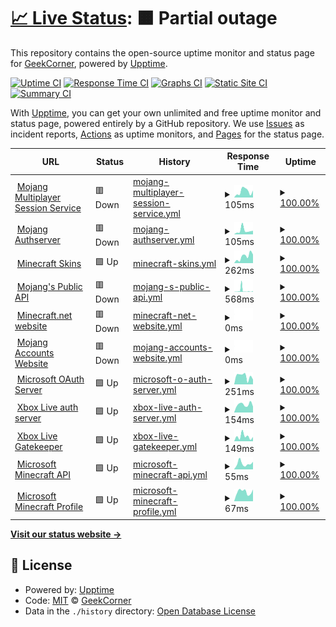 # [📈 Live Status](https://GeekCornerGH.github.io/helios-status-page): <!--live status--> **🟧 Partial outage**

This repository contains the open-source uptime monitor and status page for [GeekCorner](https://ytgeek.gq), powered by [Upptime](https://github.com/upptime/upptime).

[![Uptime CI](https://github.com/GeekCornerGH/helios-status-page/workflows/Uptime%20CI/badge.svg)](https://github.com/GeekCornerGH/helios-status-page/actions?query=workflow%3A%22Uptime+CI%22)
[![Response Time CI](https://github.com/GeekCornerGH/helios-status-page/workflows/Response%20Time%20CI/badge.svg)](https://github.com/GeekCornerGH/helios-status-page/actions?query=workflow%3A%22Response+Time+CI%22)
[![Graphs CI](https://github.com/GeekCornerGH/helios-status-page/workflows/Graphs%20CI/badge.svg)](https://github.com/GeekCornerGH/helios-status-page/actions?query=workflow%3A%22Graphs+CI%22)
[![Static Site CI](https://github.com/GeekCornerGH/helios-status-page/workflows/Static%20Site%20CI/badge.svg)](https://github.com/GeekCornerGH/helios-status-page/actions?query=workflow%3A%22Static+Site+CI%22)
[![Summary CI](https://github.com/GeekCornerGH/helios-status-page/workflows/Summary%20CI/badge.svg)](https://github.com/GeekCornerGH/helios-status-page/actions?query=workflow%3A%22Summary+CI%22)

With [Upptime](https://upptime.js.org), you can get your own unlimited and free uptime monitor and status page, powered entirely by a GitHub repository. We use [Issues](https://github.com/GeekCornerGH/helios-status-page/issues) as incident reports, [Actions](https://github.com/GeekCornerGH/helios-status-page/actions) as uptime monitors, and [Pages](https://GeekCornerGH.github.io/helios-status-page) for the status page.

<!--start: status pages-->
<!-- This summary is generated by Upptime (https://github.com/upptime/upptime) -->
<!-- Do not edit this manually, your changes will be overwritten -->
<!-- prettier-ignore -->
| URL | Status | History | Response Time | Uptime |
| --- | ------ | ------- | ------------- | ------ |
| <img alt="" src="https://icons.duckduckgo.com/ip3/session.minecraft.net.ico" height="13"> [Mojang Multiplayer Session Service](http://session.minecraft.net) | 🟥 Down | [mojang-multiplayer-session-service.yml](https://github.com/Codixer/WolfpackStatusPage/commits/HEAD/history/mojang-multiplayer-session-service.yml) | <details><summary><img alt="Response time graph" src="./graphs/mojang-multiplayer-session-service/response-time-week.png" height="20"> 105ms</summary><br><a href="https://Codixer.github.io/WolfpackStatusPage/history/mojang-multiplayer-session-service"><img alt="Response time 141" src="https://img.shields.io/endpoint?url=https%3A%2F%2Fraw.githubusercontent.com%2FCodixer%2FWolfpackStatusPage%2FHEAD%2Fapi%2Fmojang-multiplayer-session-service%2Fresponse-time.json"></a><br><a href="https://Codixer.github.io/WolfpackStatusPage/history/mojang-multiplayer-session-service"><img alt="24-hour response time 75" src="https://img.shields.io/endpoint?url=https%3A%2F%2Fraw.githubusercontent.com%2FCodixer%2FWolfpackStatusPage%2FHEAD%2Fapi%2Fmojang-multiplayer-session-service%2Fresponse-time-day.json"></a><br><a href="https://Codixer.github.io/WolfpackStatusPage/history/mojang-multiplayer-session-service"><img alt="7-day response time 105" src="https://img.shields.io/endpoint?url=https%3A%2F%2Fraw.githubusercontent.com%2FCodixer%2FWolfpackStatusPage%2FHEAD%2Fapi%2Fmojang-multiplayer-session-service%2Fresponse-time-week.json"></a><br><a href="https://Codixer.github.io/WolfpackStatusPage/history/mojang-multiplayer-session-service"><img alt="30-day response time 185" src="https://img.shields.io/endpoint?url=https%3A%2F%2Fraw.githubusercontent.com%2FCodixer%2FWolfpackStatusPage%2FHEAD%2Fapi%2Fmojang-multiplayer-session-service%2Fresponse-time-month.json"></a><br><a href="https://Codixer.github.io/WolfpackStatusPage/history/mojang-multiplayer-session-service"><img alt="1-year response time 154" src="https://img.shields.io/endpoint?url=https%3A%2F%2Fraw.githubusercontent.com%2FCodixer%2FWolfpackStatusPage%2FHEAD%2Fapi%2Fmojang-multiplayer-session-service%2Fresponse-time-year.json"></a></details> | <details><summary><a href="https://Codixer.github.io/WolfpackStatusPage/history/mojang-multiplayer-session-service">100.00%</a></summary><a href="https://Codixer.github.io/WolfpackStatusPage/history/mojang-multiplayer-session-service"><img alt="All-time uptime 100.00%" src="https://img.shields.io/endpoint?url=https%3A%2F%2Fraw.githubusercontent.com%2FCodixer%2FWolfpackStatusPage%2FHEAD%2Fapi%2Fmojang-multiplayer-session-service%2Fuptime.json"></a><br><a href="https://Codixer.github.io/WolfpackStatusPage/history/mojang-multiplayer-session-service"><img alt="24-hour uptime 100.00%" src="https://img.shields.io/endpoint?url=https%3A%2F%2Fraw.githubusercontent.com%2FCodixer%2FWolfpackStatusPage%2FHEAD%2Fapi%2Fmojang-multiplayer-session-service%2Fuptime-day.json"></a><br><a href="https://Codixer.github.io/WolfpackStatusPage/history/mojang-multiplayer-session-service"><img alt="7-day uptime 100.00%" src="https://img.shields.io/endpoint?url=https%3A%2F%2Fraw.githubusercontent.com%2FCodixer%2FWolfpackStatusPage%2FHEAD%2Fapi%2Fmojang-multiplayer-session-service%2Fuptime-week.json"></a><br><a href="https://Codixer.github.io/WolfpackStatusPage/history/mojang-multiplayer-session-service"><img alt="30-day uptime 100.00%" src="https://img.shields.io/endpoint?url=https%3A%2F%2Fraw.githubusercontent.com%2FCodixer%2FWolfpackStatusPage%2FHEAD%2Fapi%2Fmojang-multiplayer-session-service%2Fuptime-month.json"></a><br><a href="https://Codixer.github.io/WolfpackStatusPage/history/mojang-multiplayer-session-service"><img alt="1-year uptime 100.00%" src="https://img.shields.io/endpoint?url=https%3A%2F%2Fraw.githubusercontent.com%2FCodixer%2FWolfpackStatusPage%2FHEAD%2Fapi%2Fmojang-multiplayer-session-service%2Fuptime-year.json"></a></details>
| <img alt="" src="https://icons.duckduckgo.com/ip3/authserver.mojang.com.ico" height="13"> [Mojang Authserver](https://authserver.mojang.com/) | 🟥 Down | [mojang-authserver.yml](https://github.com/Codixer/WolfpackStatusPage/commits/HEAD/history/mojang-authserver.yml) | <details><summary><img alt="Response time graph" src="./graphs/mojang-authserver/response-time-week.png" height="20"> 105ms</summary><br><a href="https://Codixer.github.io/WolfpackStatusPage/history/mojang-authserver"><img alt="Response time 224" src="https://img.shields.io/endpoint?url=https%3A%2F%2Fraw.githubusercontent.com%2FCodixer%2FWolfpackStatusPage%2FHEAD%2Fapi%2Fmojang-authserver%2Fresponse-time.json"></a><br><a href="https://Codixer.github.io/WolfpackStatusPage/history/mojang-authserver"><img alt="24-hour response time 98" src="https://img.shields.io/endpoint?url=https%3A%2F%2Fraw.githubusercontent.com%2FCodixer%2FWolfpackStatusPage%2FHEAD%2Fapi%2Fmojang-authserver%2Fresponse-time-day.json"></a><br><a href="https://Codixer.github.io/WolfpackStatusPage/history/mojang-authserver"><img alt="7-day response time 105" src="https://img.shields.io/endpoint?url=https%3A%2F%2Fraw.githubusercontent.com%2FCodixer%2FWolfpackStatusPage%2FHEAD%2Fapi%2Fmojang-authserver%2Fresponse-time-week.json"></a><br><a href="https://Codixer.github.io/WolfpackStatusPage/history/mojang-authserver"><img alt="30-day response time 129" src="https://img.shields.io/endpoint?url=https%3A%2F%2Fraw.githubusercontent.com%2FCodixer%2FWolfpackStatusPage%2FHEAD%2Fapi%2Fmojang-authserver%2Fresponse-time-month.json"></a><br><a href="https://Codixer.github.io/WolfpackStatusPage/history/mojang-authserver"><img alt="1-year response time 240" src="https://img.shields.io/endpoint?url=https%3A%2F%2Fraw.githubusercontent.com%2FCodixer%2FWolfpackStatusPage%2FHEAD%2Fapi%2Fmojang-authserver%2Fresponse-time-year.json"></a></details> | <details><summary><a href="https://Codixer.github.io/WolfpackStatusPage/history/mojang-authserver">100.00%</a></summary><a href="https://Codixer.github.io/WolfpackStatusPage/history/mojang-authserver"><img alt="All-time uptime 100.00%" src="https://img.shields.io/endpoint?url=https%3A%2F%2Fraw.githubusercontent.com%2FCodixer%2FWolfpackStatusPage%2FHEAD%2Fapi%2Fmojang-authserver%2Fuptime.json"></a><br><a href="https://Codixer.github.io/WolfpackStatusPage/history/mojang-authserver"><img alt="24-hour uptime 100.00%" src="https://img.shields.io/endpoint?url=https%3A%2F%2Fraw.githubusercontent.com%2FCodixer%2FWolfpackStatusPage%2FHEAD%2Fapi%2Fmojang-authserver%2Fuptime-day.json"></a><br><a href="https://Codixer.github.io/WolfpackStatusPage/history/mojang-authserver"><img alt="7-day uptime 100.00%" src="https://img.shields.io/endpoint?url=https%3A%2F%2Fraw.githubusercontent.com%2FCodixer%2FWolfpackStatusPage%2FHEAD%2Fapi%2Fmojang-authserver%2Fuptime-week.json"></a><br><a href="https://Codixer.github.io/WolfpackStatusPage/history/mojang-authserver"><img alt="30-day uptime 100.00%" src="https://img.shields.io/endpoint?url=https%3A%2F%2Fraw.githubusercontent.com%2FCodixer%2FWolfpackStatusPage%2FHEAD%2Fapi%2Fmojang-authserver%2Fuptime-month.json"></a><br><a href="https://Codixer.github.io/WolfpackStatusPage/history/mojang-authserver"><img alt="1-year uptime 100.00%" src="https://img.shields.io/endpoint?url=https%3A%2F%2Fraw.githubusercontent.com%2FCodixer%2FWolfpackStatusPage%2FHEAD%2Fapi%2Fmojang-authserver%2Fuptime-year.json"></a></details>
| <img alt="" src="https://icons.duckduckgo.com/ip3/textures.minecraft.net.ico" height="13"> [Minecraft Skins](https://textures.minecraft.net) | 🟩 Up | [minecraft-skins.yml](https://github.com/Codixer/WolfpackStatusPage/commits/HEAD/history/minecraft-skins.yml) | <details><summary><img alt="Response time graph" src="./graphs/minecraft-skins/response-time-week.png" height="20"> 262ms</summary><br><a href="https://Codixer.github.io/WolfpackStatusPage/history/minecraft-skins"><img alt="Response time 206" src="https://img.shields.io/endpoint?url=https%3A%2F%2Fraw.githubusercontent.com%2FCodixer%2FWolfpackStatusPage%2FHEAD%2Fapi%2Fminecraft-skins%2Fresponse-time.json"></a><br><a href="https://Codixer.github.io/WolfpackStatusPage/history/minecraft-skins"><img alt="24-hour response time 336" src="https://img.shields.io/endpoint?url=https%3A%2F%2Fraw.githubusercontent.com%2FCodixer%2FWolfpackStatusPage%2FHEAD%2Fapi%2Fminecraft-skins%2Fresponse-time-day.json"></a><br><a href="https://Codixer.github.io/WolfpackStatusPage/history/minecraft-skins"><img alt="7-day response time 262" src="https://img.shields.io/endpoint?url=https%3A%2F%2Fraw.githubusercontent.com%2FCodixer%2FWolfpackStatusPage%2FHEAD%2Fapi%2Fminecraft-skins%2Fresponse-time-week.json"></a><br><a href="https://Codixer.github.io/WolfpackStatusPage/history/minecraft-skins"><img alt="30-day response time 195" src="https://img.shields.io/endpoint?url=https%3A%2F%2Fraw.githubusercontent.com%2FCodixer%2FWolfpackStatusPage%2FHEAD%2Fapi%2Fminecraft-skins%2Fresponse-time-month.json"></a><br><a href="https://Codixer.github.io/WolfpackStatusPage/history/minecraft-skins"><img alt="1-year response time 232" src="https://img.shields.io/endpoint?url=https%3A%2F%2Fraw.githubusercontent.com%2FCodixer%2FWolfpackStatusPage%2FHEAD%2Fapi%2Fminecraft-skins%2Fresponse-time-year.json"></a></details> | <details><summary><a href="https://Codixer.github.io/WolfpackStatusPage/history/minecraft-skins">100.00%</a></summary><a href="https://Codixer.github.io/WolfpackStatusPage/history/minecraft-skins"><img alt="All-time uptime 100.00%" src="https://img.shields.io/endpoint?url=https%3A%2F%2Fraw.githubusercontent.com%2FCodixer%2FWolfpackStatusPage%2FHEAD%2Fapi%2Fminecraft-skins%2Fuptime.json"></a><br><a href="https://Codixer.github.io/WolfpackStatusPage/history/minecraft-skins"><img alt="24-hour uptime 100.00%" src="https://img.shields.io/endpoint?url=https%3A%2F%2Fraw.githubusercontent.com%2FCodixer%2FWolfpackStatusPage%2FHEAD%2Fapi%2Fminecraft-skins%2Fuptime-day.json"></a><br><a href="https://Codixer.github.io/WolfpackStatusPage/history/minecraft-skins"><img alt="7-day uptime 100.00%" src="https://img.shields.io/endpoint?url=https%3A%2F%2Fraw.githubusercontent.com%2FCodixer%2FWolfpackStatusPage%2FHEAD%2Fapi%2Fminecraft-skins%2Fuptime-week.json"></a><br><a href="https://Codixer.github.io/WolfpackStatusPage/history/minecraft-skins"><img alt="30-day uptime 100.00%" src="https://img.shields.io/endpoint?url=https%3A%2F%2Fraw.githubusercontent.com%2FCodixer%2FWolfpackStatusPage%2FHEAD%2Fapi%2Fminecraft-skins%2Fuptime-month.json"></a><br><a href="https://Codixer.github.io/WolfpackStatusPage/history/minecraft-skins"><img alt="1-year uptime 100.00%" src="https://img.shields.io/endpoint?url=https%3A%2F%2Fraw.githubusercontent.com%2FCodixer%2FWolfpackStatusPage%2FHEAD%2Fapi%2Fminecraft-skins%2Fuptime-year.json"></a></details>
| <img alt="" src="https://icons.duckduckgo.com/ip3/api.mojang.com.ico" height="13"> [Mojang's Public API](https://api.mojang.com/) | 🟥 Down | [mojang-s-public-api.yml](https://github.com/Codixer/WolfpackStatusPage/commits/HEAD/history/mojang-s-public-api.yml) | <details><summary><img alt="Response time graph" src="./graphs/mojang-s-public-api/response-time-week.png" height="20"> 568ms</summary><br><a href="https://Codixer.github.io/WolfpackStatusPage/history/mojang-s-public-api"><img alt="Response time 295" src="https://img.shields.io/endpoint?url=https%3A%2F%2Fraw.githubusercontent.com%2FCodixer%2FWolfpackStatusPage%2FHEAD%2Fapi%2Fmojang-s-public-api%2Fresponse-time.json"></a><br><a href="https://Codixer.github.io/WolfpackStatusPage/history/mojang-s-public-api"><img alt="24-hour response time 147" src="https://img.shields.io/endpoint?url=https%3A%2F%2Fraw.githubusercontent.com%2FCodixer%2FWolfpackStatusPage%2FHEAD%2Fapi%2Fmojang-s-public-api%2Fresponse-time-day.json"></a><br><a href="https://Codixer.github.io/WolfpackStatusPage/history/mojang-s-public-api"><img alt="7-day response time 568" src="https://img.shields.io/endpoint?url=https%3A%2F%2Fraw.githubusercontent.com%2FCodixer%2FWolfpackStatusPage%2FHEAD%2Fapi%2Fmojang-s-public-api%2Fresponse-time-week.json"></a><br><a href="https://Codixer.github.io/WolfpackStatusPage/history/mojang-s-public-api"><img alt="30-day response time 568" src="https://img.shields.io/endpoint?url=https%3A%2F%2Fraw.githubusercontent.com%2FCodixer%2FWolfpackStatusPage%2FHEAD%2Fapi%2Fmojang-s-public-api%2Fresponse-time-month.json"></a><br><a href="https://Codixer.github.io/WolfpackStatusPage/history/mojang-s-public-api"><img alt="1-year response time 326" src="https://img.shields.io/endpoint?url=https%3A%2F%2Fraw.githubusercontent.com%2FCodixer%2FWolfpackStatusPage%2FHEAD%2Fapi%2Fmojang-s-public-api%2Fresponse-time-year.json"></a></details> | <details><summary><a href="https://Codixer.github.io/WolfpackStatusPage/history/mojang-s-public-api">100.00%</a></summary><a href="https://Codixer.github.io/WolfpackStatusPage/history/mojang-s-public-api"><img alt="All-time uptime 100.00%" src="https://img.shields.io/endpoint?url=https%3A%2F%2Fraw.githubusercontent.com%2FCodixer%2FWolfpackStatusPage%2FHEAD%2Fapi%2Fmojang-s-public-api%2Fuptime.json"></a><br><a href="https://Codixer.github.io/WolfpackStatusPage/history/mojang-s-public-api"><img alt="24-hour uptime 100.00%" src="https://img.shields.io/endpoint?url=https%3A%2F%2Fraw.githubusercontent.com%2FCodixer%2FWolfpackStatusPage%2FHEAD%2Fapi%2Fmojang-s-public-api%2Fuptime-day.json"></a><br><a href="https://Codixer.github.io/WolfpackStatusPage/history/mojang-s-public-api"><img alt="7-day uptime 100.00%" src="https://img.shields.io/endpoint?url=https%3A%2F%2Fraw.githubusercontent.com%2FCodixer%2FWolfpackStatusPage%2FHEAD%2Fapi%2Fmojang-s-public-api%2Fuptime-week.json"></a><br><a href="https://Codixer.github.io/WolfpackStatusPage/history/mojang-s-public-api"><img alt="30-day uptime 100.00%" src="https://img.shields.io/endpoint?url=https%3A%2F%2Fraw.githubusercontent.com%2FCodixer%2FWolfpackStatusPage%2FHEAD%2Fapi%2Fmojang-s-public-api%2Fuptime-month.json"></a><br><a href="https://Codixer.github.io/WolfpackStatusPage/history/mojang-s-public-api"><img alt="1-year uptime 100.00%" src="https://img.shields.io/endpoint?url=https%3A%2F%2Fraw.githubusercontent.com%2FCodixer%2FWolfpackStatusPage%2FHEAD%2Fapi%2Fmojang-s-public-api%2Fuptime-year.json"></a></details>
| <img alt="" src="https://icons.duckduckgo.com/ip3/www.minecraft.net.ico" height="13"> [Minecraft.net website](https://www.minecraft.net/en-us) | 🟥 Down | [minecraft-net-website.yml](https://github.com/Codixer/WolfpackStatusPage/commits/HEAD/history/minecraft-net-website.yml) | <details><summary><img alt="Response time graph" src="./graphs/minecraft-net-website/response-time-week.png" height="20"> 0ms</summary><br><a href="https://Codixer.github.io/WolfpackStatusPage/history/minecraft-net-website"><img alt="Response time 199" src="https://img.shields.io/endpoint?url=https%3A%2F%2Fraw.githubusercontent.com%2FCodixer%2FWolfpackStatusPage%2FHEAD%2Fapi%2Fminecraft-net-website%2Fresponse-time.json"></a><br><a href="https://Codixer.github.io/WolfpackStatusPage/history/minecraft-net-website"><img alt="24-hour response time 0" src="https://img.shields.io/endpoint?url=https%3A%2F%2Fraw.githubusercontent.com%2FCodixer%2FWolfpackStatusPage%2FHEAD%2Fapi%2Fminecraft-net-website%2Fresponse-time-day.json"></a><br><a href="https://Codixer.github.io/WolfpackStatusPage/history/minecraft-net-website"><img alt="7-day response time 0" src="https://img.shields.io/endpoint?url=https%3A%2F%2Fraw.githubusercontent.com%2FCodixer%2FWolfpackStatusPage%2FHEAD%2Fapi%2Fminecraft-net-website%2Fresponse-time-week.json"></a><br><a href="https://Codixer.github.io/WolfpackStatusPage/history/minecraft-net-website"><img alt="30-day response time 0" src="https://img.shields.io/endpoint?url=https%3A%2F%2Fraw.githubusercontent.com%2FCodixer%2FWolfpackStatusPage%2FHEAD%2Fapi%2Fminecraft-net-website%2Fresponse-time-month.json"></a><br><a href="https://Codixer.github.io/WolfpackStatusPage/history/minecraft-net-website"><img alt="1-year response time 196" src="https://img.shields.io/endpoint?url=https%3A%2F%2Fraw.githubusercontent.com%2FCodixer%2FWolfpackStatusPage%2FHEAD%2Fapi%2Fminecraft-net-website%2Fresponse-time-year.json"></a></details> | <details><summary><a href="https://Codixer.github.io/WolfpackStatusPage/history/minecraft-net-website">100.00%</a></summary><a href="https://Codixer.github.io/WolfpackStatusPage/history/minecraft-net-website"><img alt="All-time uptime 100.00%" src="https://img.shields.io/endpoint?url=https%3A%2F%2Fraw.githubusercontent.com%2FCodixer%2FWolfpackStatusPage%2FHEAD%2Fapi%2Fminecraft-net-website%2Fuptime.json"></a><br><a href="https://Codixer.github.io/WolfpackStatusPage/history/minecraft-net-website"><img alt="24-hour uptime 100.00%" src="https://img.shields.io/endpoint?url=https%3A%2F%2Fraw.githubusercontent.com%2FCodixer%2FWolfpackStatusPage%2FHEAD%2Fapi%2Fminecraft-net-website%2Fuptime-day.json"></a><br><a href="https://Codixer.github.io/WolfpackStatusPage/history/minecraft-net-website"><img alt="7-day uptime 100.00%" src="https://img.shields.io/endpoint?url=https%3A%2F%2Fraw.githubusercontent.com%2FCodixer%2FWolfpackStatusPage%2FHEAD%2Fapi%2Fminecraft-net-website%2Fuptime-week.json"></a><br><a href="https://Codixer.github.io/WolfpackStatusPage/history/minecraft-net-website"><img alt="30-day uptime 100.00%" src="https://img.shields.io/endpoint?url=https%3A%2F%2Fraw.githubusercontent.com%2FCodixer%2FWolfpackStatusPage%2FHEAD%2Fapi%2Fminecraft-net-website%2Fuptime-month.json"></a><br><a href="https://Codixer.github.io/WolfpackStatusPage/history/minecraft-net-website"><img alt="1-year uptime 100.00%" src="https://img.shields.io/endpoint?url=https%3A%2F%2Fraw.githubusercontent.com%2FCodixer%2FWolfpackStatusPage%2FHEAD%2Fapi%2Fminecraft-net-website%2Fuptime-year.json"></a></details>
| <img alt="" src="https://icons.duckduckgo.com/ip3/account.mojang.com.ico" height="13"> [Mojang Accounts Website](https://account.mojang.com/login) | 🟥 Down | [mojang-accounts-website.yml](https://github.com/Codixer/WolfpackStatusPage/commits/HEAD/history/mojang-accounts-website.yml) | <details><summary><img alt="Response time graph" src="./graphs/mojang-accounts-website/response-time-week.png" height="20"> 0ms</summary><br><a href="https://Codixer.github.io/WolfpackStatusPage/history/mojang-accounts-website"><img alt="Response time 185" src="https://img.shields.io/endpoint?url=https%3A%2F%2Fraw.githubusercontent.com%2FCodixer%2FWolfpackStatusPage%2FHEAD%2Fapi%2Fmojang-accounts-website%2Fresponse-time.json"></a><br><a href="https://Codixer.github.io/WolfpackStatusPage/history/mojang-accounts-website"><img alt="24-hour response time 0" src="https://img.shields.io/endpoint?url=https%3A%2F%2Fraw.githubusercontent.com%2FCodixer%2FWolfpackStatusPage%2FHEAD%2Fapi%2Fmojang-accounts-website%2Fresponse-time-day.json"></a><br><a href="https://Codixer.github.io/WolfpackStatusPage/history/mojang-accounts-website"><img alt="7-day response time 0" src="https://img.shields.io/endpoint?url=https%3A%2F%2Fraw.githubusercontent.com%2FCodixer%2FWolfpackStatusPage%2FHEAD%2Fapi%2Fmojang-accounts-website%2Fresponse-time-week.json"></a><br><a href="https://Codixer.github.io/WolfpackStatusPage/history/mojang-accounts-website"><img alt="30-day response time 119" src="https://img.shields.io/endpoint?url=https%3A%2F%2Fraw.githubusercontent.com%2FCodixer%2FWolfpackStatusPage%2FHEAD%2Fapi%2Fmojang-accounts-website%2Fresponse-time-month.json"></a><br><a href="https://Codixer.github.io/WolfpackStatusPage/history/mojang-accounts-website"><img alt="1-year response time 168" src="https://img.shields.io/endpoint?url=https%3A%2F%2Fraw.githubusercontent.com%2FCodixer%2FWolfpackStatusPage%2FHEAD%2Fapi%2Fmojang-accounts-website%2Fresponse-time-year.json"></a></details> | <details><summary><a href="https://Codixer.github.io/WolfpackStatusPage/history/mojang-accounts-website">100.00%</a></summary><a href="https://Codixer.github.io/WolfpackStatusPage/history/mojang-accounts-website"><img alt="All-time uptime 100.00%" src="https://img.shields.io/endpoint?url=https%3A%2F%2Fraw.githubusercontent.com%2FCodixer%2FWolfpackStatusPage%2FHEAD%2Fapi%2Fmojang-accounts-website%2Fuptime.json"></a><br><a href="https://Codixer.github.io/WolfpackStatusPage/history/mojang-accounts-website"><img alt="24-hour uptime 100.00%" src="https://img.shields.io/endpoint?url=https%3A%2F%2Fraw.githubusercontent.com%2FCodixer%2FWolfpackStatusPage%2FHEAD%2Fapi%2Fmojang-accounts-website%2Fuptime-day.json"></a><br><a href="https://Codixer.github.io/WolfpackStatusPage/history/mojang-accounts-website"><img alt="7-day uptime 100.00%" src="https://img.shields.io/endpoint?url=https%3A%2F%2Fraw.githubusercontent.com%2FCodixer%2FWolfpackStatusPage%2FHEAD%2Fapi%2Fmojang-accounts-website%2Fuptime-week.json"></a><br><a href="https://Codixer.github.io/WolfpackStatusPage/history/mojang-accounts-website"><img alt="30-day uptime 100.00%" src="https://img.shields.io/endpoint?url=https%3A%2F%2Fraw.githubusercontent.com%2FCodixer%2FWolfpackStatusPage%2FHEAD%2Fapi%2Fmojang-accounts-website%2Fuptime-month.json"></a><br><a href="https://Codixer.github.io/WolfpackStatusPage/history/mojang-accounts-website"><img alt="1-year uptime 100.00%" src="https://img.shields.io/endpoint?url=https%3A%2F%2Fraw.githubusercontent.com%2FCodixer%2FWolfpackStatusPage%2FHEAD%2Fapi%2Fmojang-accounts-website%2Fuptime-year.json"></a></details>
| <img alt="" src="https://icons.duckduckgo.com/ip3/login.microsoftonline.com.ico" height="13"> [Microsoft OAuth Server](https://login.microsoftonline.com/consumers/oauth2/v2.0/token) | 🟩 Up | [microsoft-o-auth-server.yml](https://github.com/Codixer/WolfpackStatusPage/commits/HEAD/history/microsoft-o-auth-server.yml) | <details><summary><img alt="Response time graph" src="./graphs/microsoft-o-auth-server/response-time-week.png" height="20"> 251ms</summary><br><a href="https://Codixer.github.io/WolfpackStatusPage/history/microsoft-o-auth-server"><img alt="Response time 257" src="https://img.shields.io/endpoint?url=https%3A%2F%2Fraw.githubusercontent.com%2FCodixer%2FWolfpackStatusPage%2FHEAD%2Fapi%2Fmicrosoft-o-auth-server%2Fresponse-time.json"></a><br><a href="https://Codixer.github.io/WolfpackStatusPage/history/microsoft-o-auth-server"><img alt="24-hour response time 149" src="https://img.shields.io/endpoint?url=https%3A%2F%2Fraw.githubusercontent.com%2FCodixer%2FWolfpackStatusPage%2FHEAD%2Fapi%2Fmicrosoft-o-auth-server%2Fresponse-time-day.json"></a><br><a href="https://Codixer.github.io/WolfpackStatusPage/history/microsoft-o-auth-server"><img alt="7-day response time 251" src="https://img.shields.io/endpoint?url=https%3A%2F%2Fraw.githubusercontent.com%2FCodixer%2FWolfpackStatusPage%2FHEAD%2Fapi%2Fmicrosoft-o-auth-server%2Fresponse-time-week.json"></a><br><a href="https://Codixer.github.io/WolfpackStatusPage/history/microsoft-o-auth-server"><img alt="30-day response time 208" src="https://img.shields.io/endpoint?url=https%3A%2F%2Fraw.githubusercontent.com%2FCodixer%2FWolfpackStatusPage%2FHEAD%2Fapi%2Fmicrosoft-o-auth-server%2Fresponse-time-month.json"></a><br><a href="https://Codixer.github.io/WolfpackStatusPage/history/microsoft-o-auth-server"><img alt="1-year response time 233" src="https://img.shields.io/endpoint?url=https%3A%2F%2Fraw.githubusercontent.com%2FCodixer%2FWolfpackStatusPage%2FHEAD%2Fapi%2Fmicrosoft-o-auth-server%2Fresponse-time-year.json"></a></details> | <details><summary><a href="https://Codixer.github.io/WolfpackStatusPage/history/microsoft-o-auth-server">100.00%</a></summary><a href="https://Codixer.github.io/WolfpackStatusPage/history/microsoft-o-auth-server"><img alt="All-time uptime 100.00%" src="https://img.shields.io/endpoint?url=https%3A%2F%2Fraw.githubusercontent.com%2FCodixer%2FWolfpackStatusPage%2FHEAD%2Fapi%2Fmicrosoft-o-auth-server%2Fuptime.json"></a><br><a href="https://Codixer.github.io/WolfpackStatusPage/history/microsoft-o-auth-server"><img alt="24-hour uptime 100.00%" src="https://img.shields.io/endpoint?url=https%3A%2F%2Fraw.githubusercontent.com%2FCodixer%2FWolfpackStatusPage%2FHEAD%2Fapi%2Fmicrosoft-o-auth-server%2Fuptime-day.json"></a><br><a href="https://Codixer.github.io/WolfpackStatusPage/history/microsoft-o-auth-server"><img alt="7-day uptime 100.00%" src="https://img.shields.io/endpoint?url=https%3A%2F%2Fraw.githubusercontent.com%2FCodixer%2FWolfpackStatusPage%2FHEAD%2Fapi%2Fmicrosoft-o-auth-server%2Fuptime-week.json"></a><br><a href="https://Codixer.github.io/WolfpackStatusPage/history/microsoft-o-auth-server"><img alt="30-day uptime 100.00%" src="https://img.shields.io/endpoint?url=https%3A%2F%2Fraw.githubusercontent.com%2FCodixer%2FWolfpackStatusPage%2FHEAD%2Fapi%2Fmicrosoft-o-auth-server%2Fuptime-month.json"></a><br><a href="https://Codixer.github.io/WolfpackStatusPage/history/microsoft-o-auth-server"><img alt="1-year uptime 100.00%" src="https://img.shields.io/endpoint?url=https%3A%2F%2Fraw.githubusercontent.com%2FCodixer%2FWolfpackStatusPage%2FHEAD%2Fapi%2Fmicrosoft-o-auth-server%2Fuptime-year.json"></a></details>
| <img alt="" src="https://icons.duckduckgo.com/ip3/user.auth.xboxlive.com.ico" height="13"> [Xbox Live auth server](https://user.auth.xboxlive.com/user/authenticate) | 🟩 Up | [xbox-live-auth-server.yml](https://github.com/Codixer/WolfpackStatusPage/commits/HEAD/history/xbox-live-auth-server.yml) | <details><summary><img alt="Response time graph" src="./graphs/xbox-live-auth-server/response-time-week.png" height="20"> 154ms</summary><br><a href="https://Codixer.github.io/WolfpackStatusPage/history/xbox-live-auth-server"><img alt="Response time 286" src="https://img.shields.io/endpoint?url=https%3A%2F%2Fraw.githubusercontent.com%2FCodixer%2FWolfpackStatusPage%2FHEAD%2Fapi%2Fxbox-live-auth-server%2Fresponse-time.json"></a><br><a href="https://Codixer.github.io/WolfpackStatusPage/history/xbox-live-auth-server"><img alt="24-hour response time 114" src="https://img.shields.io/endpoint?url=https%3A%2F%2Fraw.githubusercontent.com%2FCodixer%2FWolfpackStatusPage%2FHEAD%2Fapi%2Fxbox-live-auth-server%2Fresponse-time-day.json"></a><br><a href="https://Codixer.github.io/WolfpackStatusPage/history/xbox-live-auth-server"><img alt="7-day response time 154" src="https://img.shields.io/endpoint?url=https%3A%2F%2Fraw.githubusercontent.com%2FCodixer%2FWolfpackStatusPage%2FHEAD%2Fapi%2Fxbox-live-auth-server%2Fresponse-time-week.json"></a><br><a href="https://Codixer.github.io/WolfpackStatusPage/history/xbox-live-auth-server"><img alt="30-day response time 213" src="https://img.shields.io/endpoint?url=https%3A%2F%2Fraw.githubusercontent.com%2FCodixer%2FWolfpackStatusPage%2FHEAD%2Fapi%2Fxbox-live-auth-server%2Fresponse-time-month.json"></a><br><a href="https://Codixer.github.io/WolfpackStatusPage/history/xbox-live-auth-server"><img alt="1-year response time 309" src="https://img.shields.io/endpoint?url=https%3A%2F%2Fraw.githubusercontent.com%2FCodixer%2FWolfpackStatusPage%2FHEAD%2Fapi%2Fxbox-live-auth-server%2Fresponse-time-year.json"></a></details> | <details><summary><a href="https://Codixer.github.io/WolfpackStatusPage/history/xbox-live-auth-server">100.00%</a></summary><a href="https://Codixer.github.io/WolfpackStatusPage/history/xbox-live-auth-server"><img alt="All-time uptime 100.00%" src="https://img.shields.io/endpoint?url=https%3A%2F%2Fraw.githubusercontent.com%2FCodixer%2FWolfpackStatusPage%2FHEAD%2Fapi%2Fxbox-live-auth-server%2Fuptime.json"></a><br><a href="https://Codixer.github.io/WolfpackStatusPage/history/xbox-live-auth-server"><img alt="24-hour uptime 100.00%" src="https://img.shields.io/endpoint?url=https%3A%2F%2Fraw.githubusercontent.com%2FCodixer%2FWolfpackStatusPage%2FHEAD%2Fapi%2Fxbox-live-auth-server%2Fuptime-day.json"></a><br><a href="https://Codixer.github.io/WolfpackStatusPage/history/xbox-live-auth-server"><img alt="7-day uptime 100.00%" src="https://img.shields.io/endpoint?url=https%3A%2F%2Fraw.githubusercontent.com%2FCodixer%2FWolfpackStatusPage%2FHEAD%2Fapi%2Fxbox-live-auth-server%2Fuptime-week.json"></a><br><a href="https://Codixer.github.io/WolfpackStatusPage/history/xbox-live-auth-server"><img alt="30-day uptime 100.00%" src="https://img.shields.io/endpoint?url=https%3A%2F%2Fraw.githubusercontent.com%2FCodixer%2FWolfpackStatusPage%2FHEAD%2Fapi%2Fxbox-live-auth-server%2Fuptime-month.json"></a><br><a href="https://Codixer.github.io/WolfpackStatusPage/history/xbox-live-auth-server"><img alt="1-year uptime 100.00%" src="https://img.shields.io/endpoint?url=https%3A%2F%2Fraw.githubusercontent.com%2FCodixer%2FWolfpackStatusPage%2FHEAD%2Fapi%2Fxbox-live-auth-server%2Fuptime-year.json"></a></details>
| <img alt="" src="https://icons.duckduckgo.com/ip3/xsts.auth.xboxlive.com.ico" height="13"> [Xbox Live Gatekeeper](https://xsts.auth.xboxlive.com/xsts/authorize) | 🟩 Up | [xbox-live-gatekeeper.yml](https://github.com/Codixer/WolfpackStatusPage/commits/HEAD/history/xbox-live-gatekeeper.yml) | <details><summary><img alt="Response time graph" src="./graphs/xbox-live-gatekeeper/response-time-week.png" height="20"> 149ms</summary><br><a href="https://Codixer.github.io/WolfpackStatusPage/history/xbox-live-gatekeeper"><img alt="Response time 231" src="https://img.shields.io/endpoint?url=https%3A%2F%2Fraw.githubusercontent.com%2FCodixer%2FWolfpackStatusPage%2FHEAD%2Fapi%2Fxbox-live-gatekeeper%2Fresponse-time.json"></a><br><a href="https://Codixer.github.io/WolfpackStatusPage/history/xbox-live-gatekeeper"><img alt="24-hour response time 131" src="https://img.shields.io/endpoint?url=https%3A%2F%2Fraw.githubusercontent.com%2FCodixer%2FWolfpackStatusPage%2FHEAD%2Fapi%2Fxbox-live-gatekeeper%2Fresponse-time-day.json"></a><br><a href="https://Codixer.github.io/WolfpackStatusPage/history/xbox-live-gatekeeper"><img alt="7-day response time 149" src="https://img.shields.io/endpoint?url=https%3A%2F%2Fraw.githubusercontent.com%2FCodixer%2FWolfpackStatusPage%2FHEAD%2Fapi%2Fxbox-live-gatekeeper%2Fresponse-time-week.json"></a><br><a href="https://Codixer.github.io/WolfpackStatusPage/history/xbox-live-gatekeeper"><img alt="30-day response time 190" src="https://img.shields.io/endpoint?url=https%3A%2F%2Fraw.githubusercontent.com%2FCodixer%2FWolfpackStatusPage%2FHEAD%2Fapi%2Fxbox-live-gatekeeper%2Fresponse-time-month.json"></a><br><a href="https://Codixer.github.io/WolfpackStatusPage/history/xbox-live-gatekeeper"><img alt="1-year response time 264" src="https://img.shields.io/endpoint?url=https%3A%2F%2Fraw.githubusercontent.com%2FCodixer%2FWolfpackStatusPage%2FHEAD%2Fapi%2Fxbox-live-gatekeeper%2Fresponse-time-year.json"></a></details> | <details><summary><a href="https://Codixer.github.io/WolfpackStatusPage/history/xbox-live-gatekeeper">100.00%</a></summary><a href="https://Codixer.github.io/WolfpackStatusPage/history/xbox-live-gatekeeper"><img alt="All-time uptime 100.00%" src="https://img.shields.io/endpoint?url=https%3A%2F%2Fraw.githubusercontent.com%2FCodixer%2FWolfpackStatusPage%2FHEAD%2Fapi%2Fxbox-live-gatekeeper%2Fuptime.json"></a><br><a href="https://Codixer.github.io/WolfpackStatusPage/history/xbox-live-gatekeeper"><img alt="24-hour uptime 100.00%" src="https://img.shields.io/endpoint?url=https%3A%2F%2Fraw.githubusercontent.com%2FCodixer%2FWolfpackStatusPage%2FHEAD%2Fapi%2Fxbox-live-gatekeeper%2Fuptime-day.json"></a><br><a href="https://Codixer.github.io/WolfpackStatusPage/history/xbox-live-gatekeeper"><img alt="7-day uptime 100.00%" src="https://img.shields.io/endpoint?url=https%3A%2F%2Fraw.githubusercontent.com%2FCodixer%2FWolfpackStatusPage%2FHEAD%2Fapi%2Fxbox-live-gatekeeper%2Fuptime-week.json"></a><br><a href="https://Codixer.github.io/WolfpackStatusPage/history/xbox-live-gatekeeper"><img alt="30-day uptime 100.00%" src="https://img.shields.io/endpoint?url=https%3A%2F%2Fraw.githubusercontent.com%2FCodixer%2FWolfpackStatusPage%2FHEAD%2Fapi%2Fxbox-live-gatekeeper%2Fuptime-month.json"></a><br><a href="https://Codixer.github.io/WolfpackStatusPage/history/xbox-live-gatekeeper"><img alt="1-year uptime 100.00%" src="https://img.shields.io/endpoint?url=https%3A%2F%2Fraw.githubusercontent.com%2FCodixer%2FWolfpackStatusPage%2FHEAD%2Fapi%2Fxbox-live-gatekeeper%2Fuptime-year.json"></a></details>
| <img alt="" src="https://icons.duckduckgo.com/ip3/api.minecraftservices.com.ico" height="13"> [Microsoft Minecraft API](https://api.minecraftservices.com/authentication/login_with_xbox) | 🟩 Up | [microsoft-minecraft-api.yml](https://github.com/Codixer/WolfpackStatusPage/commits/HEAD/history/microsoft-minecraft-api.yml) | <details><summary><img alt="Response time graph" src="./graphs/microsoft-minecraft-api/response-time-week.png" height="20"> 55ms</summary><br><a href="https://Codixer.github.io/WolfpackStatusPage/history/microsoft-minecraft-api"><img alt="Response time 140" src="https://img.shields.io/endpoint?url=https%3A%2F%2Fraw.githubusercontent.com%2FCodixer%2FWolfpackStatusPage%2FHEAD%2Fapi%2Fmicrosoft-minecraft-api%2Fresponse-time.json"></a><br><a href="https://Codixer.github.io/WolfpackStatusPage/history/microsoft-minecraft-api"><img alt="24-hour response time 71" src="https://img.shields.io/endpoint?url=https%3A%2F%2Fraw.githubusercontent.com%2FCodixer%2FWolfpackStatusPage%2FHEAD%2Fapi%2Fmicrosoft-minecraft-api%2Fresponse-time-day.json"></a><br><a href="https://Codixer.github.io/WolfpackStatusPage/history/microsoft-minecraft-api"><img alt="7-day response time 55" src="https://img.shields.io/endpoint?url=https%3A%2F%2Fraw.githubusercontent.com%2FCodixer%2FWolfpackStatusPage%2FHEAD%2Fapi%2Fmicrosoft-minecraft-api%2Fresponse-time-week.json"></a><br><a href="https://Codixer.github.io/WolfpackStatusPage/history/microsoft-minecraft-api"><img alt="30-day response time 54" src="https://img.shields.io/endpoint?url=https%3A%2F%2Fraw.githubusercontent.com%2FCodixer%2FWolfpackStatusPage%2FHEAD%2Fapi%2Fmicrosoft-minecraft-api%2Fresponse-time-month.json"></a><br><a href="https://Codixer.github.io/WolfpackStatusPage/history/microsoft-minecraft-api"><img alt="1-year response time 64" src="https://img.shields.io/endpoint?url=https%3A%2F%2Fraw.githubusercontent.com%2FCodixer%2FWolfpackStatusPage%2FHEAD%2Fapi%2Fmicrosoft-minecraft-api%2Fresponse-time-year.json"></a></details> | <details><summary><a href="https://Codixer.github.io/WolfpackStatusPage/history/microsoft-minecraft-api">100.00%</a></summary><a href="https://Codixer.github.io/WolfpackStatusPage/history/microsoft-minecraft-api"><img alt="All-time uptime 100.00%" src="https://img.shields.io/endpoint?url=https%3A%2F%2Fraw.githubusercontent.com%2FCodixer%2FWolfpackStatusPage%2FHEAD%2Fapi%2Fmicrosoft-minecraft-api%2Fuptime.json"></a><br><a href="https://Codixer.github.io/WolfpackStatusPage/history/microsoft-minecraft-api"><img alt="24-hour uptime 100.00%" src="https://img.shields.io/endpoint?url=https%3A%2F%2Fraw.githubusercontent.com%2FCodixer%2FWolfpackStatusPage%2FHEAD%2Fapi%2Fmicrosoft-minecraft-api%2Fuptime-day.json"></a><br><a href="https://Codixer.github.io/WolfpackStatusPage/history/microsoft-minecraft-api"><img alt="7-day uptime 100.00%" src="https://img.shields.io/endpoint?url=https%3A%2F%2Fraw.githubusercontent.com%2FCodixer%2FWolfpackStatusPage%2FHEAD%2Fapi%2Fmicrosoft-minecraft-api%2Fuptime-week.json"></a><br><a href="https://Codixer.github.io/WolfpackStatusPage/history/microsoft-minecraft-api"><img alt="30-day uptime 100.00%" src="https://img.shields.io/endpoint?url=https%3A%2F%2Fraw.githubusercontent.com%2FCodixer%2FWolfpackStatusPage%2FHEAD%2Fapi%2Fmicrosoft-minecraft-api%2Fuptime-month.json"></a><br><a href="https://Codixer.github.io/WolfpackStatusPage/history/microsoft-minecraft-api"><img alt="1-year uptime 100.00%" src="https://img.shields.io/endpoint?url=https%3A%2F%2Fraw.githubusercontent.com%2FCodixer%2FWolfpackStatusPage%2FHEAD%2Fapi%2Fmicrosoft-minecraft-api%2Fuptime-year.json"></a></details>
| <img alt="" src="https://icons.duckduckgo.com/ip3/api.minecraftservices.com.ico" height="13"> [Microsoft Minecraft Profile](https://api.minecraftservices.com/minecraft/profile) | 🟩 Up | [microsoft-minecraft-profile.yml](https://github.com/Codixer/WolfpackStatusPage/commits/HEAD/history/microsoft-minecraft-profile.yml) | <details><summary><img alt="Response time graph" src="./graphs/microsoft-minecraft-profile/response-time-week.png" height="20"> 67ms</summary><br><a href="https://Codixer.github.io/WolfpackStatusPage/history/microsoft-minecraft-profile"><img alt="Response time 102" src="https://img.shields.io/endpoint?url=https%3A%2F%2Fraw.githubusercontent.com%2FCodixer%2FWolfpackStatusPage%2FHEAD%2Fapi%2Fmicrosoft-minecraft-profile%2Fresponse-time.json"></a><br><a href="https://Codixer.github.io/WolfpackStatusPage/history/microsoft-minecraft-profile"><img alt="24-hour response time 83" src="https://img.shields.io/endpoint?url=https%3A%2F%2Fraw.githubusercontent.com%2FCodixer%2FWolfpackStatusPage%2FHEAD%2Fapi%2Fmicrosoft-minecraft-profile%2Fresponse-time-day.json"></a><br><a href="https://Codixer.github.io/WolfpackStatusPage/history/microsoft-minecraft-profile"><img alt="7-day response time 67" src="https://img.shields.io/endpoint?url=https%3A%2F%2Fraw.githubusercontent.com%2FCodixer%2FWolfpackStatusPage%2FHEAD%2Fapi%2Fmicrosoft-minecraft-profile%2Fresponse-time-week.json"></a><br><a href="https://Codixer.github.io/WolfpackStatusPage/history/microsoft-minecraft-profile"><img alt="30-day response time 70" src="https://img.shields.io/endpoint?url=https%3A%2F%2Fraw.githubusercontent.com%2FCodixer%2FWolfpackStatusPage%2FHEAD%2Fapi%2Fmicrosoft-minecraft-profile%2Fresponse-time-month.json"></a><br><a href="https://Codixer.github.io/WolfpackStatusPage/history/microsoft-minecraft-profile"><img alt="1-year response time 117" src="https://img.shields.io/endpoint?url=https%3A%2F%2Fraw.githubusercontent.com%2FCodixer%2FWolfpackStatusPage%2FHEAD%2Fapi%2Fmicrosoft-minecraft-profile%2Fresponse-time-year.json"></a></details> | <details><summary><a href="https://Codixer.github.io/WolfpackStatusPage/history/microsoft-minecraft-profile">100.00%</a></summary><a href="https://Codixer.github.io/WolfpackStatusPage/history/microsoft-minecraft-profile"><img alt="All-time uptime 100.00%" src="https://img.shields.io/endpoint?url=https%3A%2F%2Fraw.githubusercontent.com%2FCodixer%2FWolfpackStatusPage%2FHEAD%2Fapi%2Fmicrosoft-minecraft-profile%2Fuptime.json"></a><br><a href="https://Codixer.github.io/WolfpackStatusPage/history/microsoft-minecraft-profile"><img alt="24-hour uptime 100.00%" src="https://img.shields.io/endpoint?url=https%3A%2F%2Fraw.githubusercontent.com%2FCodixer%2FWolfpackStatusPage%2FHEAD%2Fapi%2Fmicrosoft-minecraft-profile%2Fuptime-day.json"></a><br><a href="https://Codixer.github.io/WolfpackStatusPage/history/microsoft-minecraft-profile"><img alt="7-day uptime 100.00%" src="https://img.shields.io/endpoint?url=https%3A%2F%2Fraw.githubusercontent.com%2FCodixer%2FWolfpackStatusPage%2FHEAD%2Fapi%2Fmicrosoft-minecraft-profile%2Fuptime-week.json"></a><br><a href="https://Codixer.github.io/WolfpackStatusPage/history/microsoft-minecraft-profile"><img alt="30-day uptime 100.00%" src="https://img.shields.io/endpoint?url=https%3A%2F%2Fraw.githubusercontent.com%2FCodixer%2FWolfpackStatusPage%2FHEAD%2Fapi%2Fmicrosoft-minecraft-profile%2Fuptime-month.json"></a><br><a href="https://Codixer.github.io/WolfpackStatusPage/history/microsoft-minecraft-profile"><img alt="1-year uptime 100.00%" src="https://img.shields.io/endpoint?url=https%3A%2F%2Fraw.githubusercontent.com%2FCodixer%2FWolfpackStatusPage%2FHEAD%2Fapi%2Fmicrosoft-minecraft-profile%2Fuptime-year.json"></a></details>

<!--end: status pages-->

[**Visit our status website →**](https://GeekCornerGH.github.io/helios-status-page)

## 📄 License

- Powered by: [Upptime](https://github.com/upptime/upptime)
- Code: [MIT](./LICENSE) © [GeekCorner](https://ytgeek.gq)
- Data in the `./history` directory: [Open Database License](https://opendatacommons.org/licenses/odbl/1-0/)

